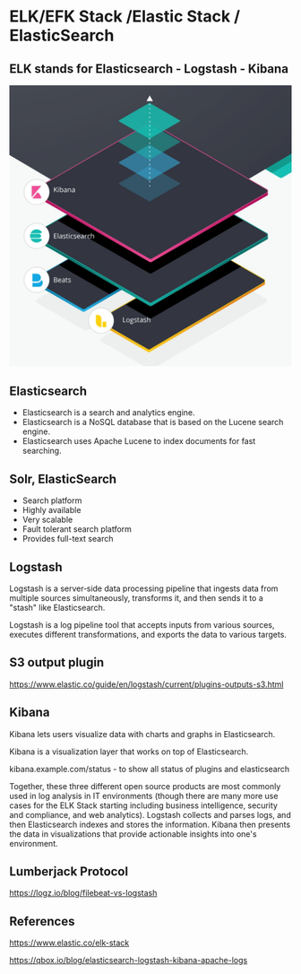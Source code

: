 # ELK/EFK Stack /Elastic Stack / ElasticSearch

## ELK stands for Elasticsearch - Logstash - Kibana

![image](../../media/Technologies-Elasticsearch-ELK-EFK-Stack-Elastic-Stack-ElasticSearch-image1.jpg)

## Elasticsearch

- Elasticsearch is a search and analytics engine.
- Elasticsearch is a NoSQL database that is based on the Lucene search engine.
- Elasticsearch uses Apache Lucene to index documents for fast searching.

## Solr, ElasticSearch

- Search platform
- Highly available
- Very scalable
- Fault tolerant search platform
- Provides full-text search

## Logstash

Logstash is a server‑side data processing pipeline that ingests data from multiple sources simultaneously, transforms it, and then sends it to a "stash" like Elasticsearch.

Logstash is a log pipeline tool that accepts inputs from various sources, executes different transformations, and exports the data to various targets.

## S3 output plugin

https://www.elastic.co/guide/en/logstash/current/plugins-outputs-s3.html

## Kibana

Kibana lets users visualize data with charts and graphs in Elasticsearch.

Kibana is a visualization layer that works on top of Elasticsearch.

kibana.example.com/status - to show all status of plugins and elasticsearch

Together, these three different open source products are most commonly used in log analysis in IT environments (though there are many more use cases for the ELK Stack starting including business intelligence, security and compliance, and web analytics). Logstash collects and parses logs, and then Elasticsearch indexes and stores the information. Kibana then presents the data in visualizations that provide actionable insights into one's environment.

## Lumberjack Protocol

https://logz.io/blog/filebeat-vs-logstash

## References

https://www.elastic.co/elk-stack

https://qbox.io/blog/elasticsearch-logstash-kibana-apache-logs
